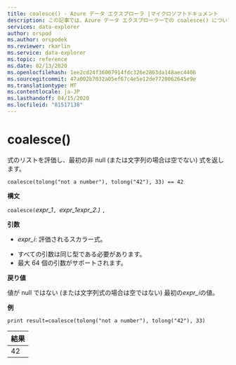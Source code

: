 ```yaml
---
title: coalesce() - Azure データ エクスプローラ |マイクロソフトドキュメント
description: この記事では、Azure データ エクスプローラーでの coalesce() について説明します。
services: data-explorer
author: orspod
ms.author: orspodek
ms.reviewer: rkarlin
ms.service: data-explorer
ms.topic: reference
ms.date: 02/13/2020
ms.openlocfilehash: 1ee2cd24f36007914fdc326e2863da148aec4406
ms.sourcegitcommit: 47a002b7032a05ef67c4e5e12de7720062645e9e
ms.translationtype: MT
ms.contentlocale: ja-JP
ms.lasthandoff: 04/15/2020
ms.locfileid: "81517138"
---
```

# <a name="coalesce"></a>coalesce()

式のリストを評価し、最初の非 null (または文字列の場合は空でない) 式を返します。

```kusto
coalesce(tolong("not a number"), tolong("42"), 33) == 42
```

**構文**

`coalesce(`*expr_1*`, `*expr_1expr_2.)* `,`

**引数**

* *expr_i*: 評価されるスカラー式。
- すべての引数は同じ型である必要があります。
- 最大 64 個の引数がサポートされます。


**戻り値**

値が null ではない (または文字列式の場合は空ではない) 最初の*expr_i*の値。

**例**

```kusto
print result=coalesce(tolong("not a number"), tolong("42"), 33)
```

|結果|
|---|
|42|